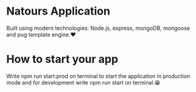 # Natours Application

Built using modern technologies: Node.js, express, mongoDB, mongoose and pug template engine.❤️

# How to start your app

Write npm run start:prod on terminal to start the application in production mode and for development write npm run start on terminal.😁
